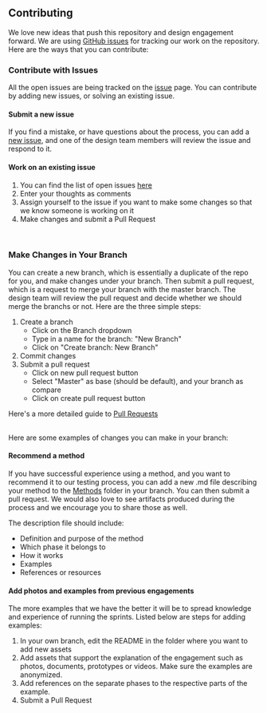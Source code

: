 ## Contributing

We love new ideas that push this repository and design engagement forward. We are using [GitHub issues](https://github.com/axisgroup/evaluation-toolkit/issues/) 
for tracking our work on the repository. Here are the ways that you can contribute:

### Contribute with Issues
All the open issues are being tracked on the [issue](https://github.com/axisgroup/evaluation-toolkit/issues) page. You can contribute by adding new issues, or solving an existing issue.

#### Submit a new issue
If you find a mistake, or have questions about the process, you can add a [new issue](https://github.com/axisgroup/evaluation-toolkit/issues/new), and one of the design team members will review the issue and respond to it.

#### Work on an existing issue
1. You can find the list of open issues [here](https://github.com/axisgroup/evaluation-toolkit/issues) 
2. Enter your thoughts as comments  
3. Assign yourself to the issue if you want to make some changes so that we know someone is working on it
4. Make changes and submit a Pull Request

<br>

### Make Changes in Your Branch
You can create a new branch, which is essentially a duplicate of the repo for you, and make changes under your branch. Then submit a pull request, which is a request to merge your branch with the master branch. The design team will review the pull request and decide whether we should merge the branchs or not. 
Here are the three simple steps:
1. Create a branch
   * Click on the Branch dropdown
   * Type in a name for the branch: "New Branch"
   * Click on "Create branch: New Branch"
2. Commit changes
3. Submit a pull request
   * Click on new pull request button
   * Select "Master" as base (should be default), and your branch as compare
   * Click on create pull request button

Here's a more detailed guide to [Pull Requests](https://guides.github.com/activities/hello-world/)

<br>
Here are some examples of changes you can make in your branch:

#### Recommend a method

If you have successful experience using a method, and you want to recommend it to our testing process, you can add a new .md file describing your method to the [Methods](/3.Planning-the-Test/Research-Methods) folder in your branch. You can then submit a pull request. We would also love to see artifacts produced during the process and we encourage you to share those as well.

The description file should include:
* Definition and purpose of the method
* Which phase it belongs to
* How it works
* Examples
* References or resources


#### Add photos and examples from previous engagements

The more examples that we have the better it will be to spread knowledge and experience of running the sprints. 
Listed below are steps for adding examples:

1. In your own branch, edit the README in the folder where you want to add new assets
2. Add assets that support the explanation of the engagement such as photos, documents, prototypes or videos. Make sure the examples are anonymized. 
3. Add references on the separate phases to the respective parts of the example.
4. Submit a Pull Request


